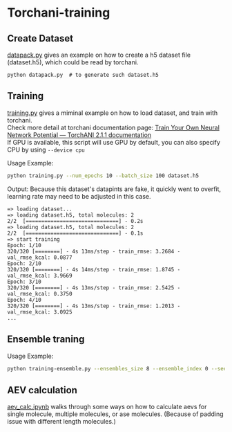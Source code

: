 # Torchani-training

## Create Dataset
[datapack.py](https://github.com/yueyericardo/torchani_training/blob/master/datapack.py) gives an example on how to create a h5 dataset file (dataset.h5), which could be read by torchani.
```
python datapack.py  # to generate such dataset.h5
```

## Training
[training.py](https://github.com/yueyericardo/torchani_training/blob/master/training.py) gives a miminal example on how to load dataset, and train with torchani.  
Check more detail at torchani documentation page: [Train Your Own Neural Network Potential — TorchANI 2.1.1 documentation](https://aiqm.github.io/torchani/examples/nnp_training.html)  
If GPU is available, this script will use GPU by default, you can also specify CPU by using `--device cpu`

Usage Example:
```bash
python training.py --num_epochs 10 --batch_size 100 dataset.h5
```
Output: Because this dataset's datapints are fake, it quickly went to overfit, learning rate may need to be adjusted in this case.
```
=> loading dataset...
=> loading dataset.h5, total molecules: 2
2/2  [==============================] - 0.2s
=> loading dataset.h5, total molecules: 2
2/2  [==============================] - 0.1s
=> start training
Epoch: 1/10
320/320 [========] - 4s 13ms/step - train_rmse: 3.2684 - val_rmse_kcal: 0.0877
Epoch: 2/10
320/320 [========] - 4s 14ms/step - train_rmse: 1.8745 - val_rmse_kcal: 3.9669
Epoch: 3/10
320/320 [========] - 4s 13ms/step - train_rmse: 2.5425 - val_rmse_kcal: 0.3750
Epoch: 4/10
320/320 [========] - 4s 13ms/step - train_rmse: 1.2013 - val_rmse_kcal: 3.0925
...
```

## Ensemble traning
Usage Example:
```bash
python training-ensemble.py --ensembles_size 8 --ensemble_index 0 --seed 12345 dataset.h5
```

## AEV calculation
[aev_calc.ipynb](https://github.com/yueyericardo/torchani_training/blob/master/aev_calc.ipynb)
walks through some ways on how to calculate aevs for single molecule, multiple molecules, or ase molecules. (Because of padding issue with different length molecules.)
